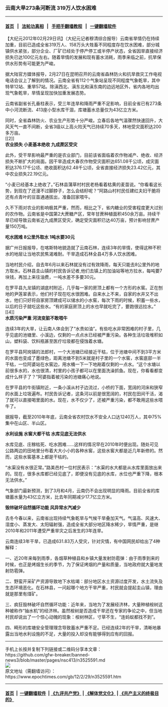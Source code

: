 ### 云南大旱273条河断流 319万人饮水困难
------------------------

#### [首页](https://github.com/gfw-breaker/banned-news3/blob/master/README.md) &nbsp;&nbsp;|&nbsp;&nbsp; [法轮功真相](https://github.com/begood0513/basic/blob/master/README.md)  &nbsp;&nbsp;|&nbsp;&nbsp; [手把手翻墙教程](https://github.com/gfw-breaker/guides/wiki)  &nbsp;&nbsp;|&nbsp;&nbsp; [一键翻墙软件](https://github.com/gfw-breaker/nogfw/blob/master/README.md)  



<div><p>
 【大纪元2012年02月29日讯】（大纪元记者穆清综合报导）云南省旱情仍在持续加重，目前已造成全省319万人、158万头大牲畜不同程度存在饮水困难，部分城镇供水紧张，部分企业、厂矿已经处于停产停工或半停产状态，全省因旱直接经济损失已达100亿元左右。随着旱情的发展和现有蓄水消耗，雨季来临之前，抗旱保供水形势有可能更为严峻。
</p>
<p>
 据大陆官方媒体报导，2月27日在昆明召开的云南省森林防火和抗旱救灾工作电视电话会议上了解到的情况。云南全省有112个气象站呈现不同程度气象乾旱，其中特旱12站、重旱57站。除滇西北、滇东北和滇东南的边远地区外，省内各地均出现气象乾旱，旱情呈现加快加重发展态势。
</p>
<p>
 云南省副省长孔垂柱表示，受三年连旱和降雨严重不足影响，目前全省已有273条中小河流断流、413座小型水库干涸，库塘蓄水总量仅为43亿立方米。
</p>
<p>
 同时，全省森林防火、农业生产形势十分严峻。立春后各地气温骤然快速回升，大风天气一直不间断，全省3级以上高火险天气已持续70多天，林地受灾面积达200多万亩。
 <br/>
 [[2]]
 <br/>
 <b>
  农业损失 小麦基本绝收 九成蔗区受灾
 </b>
</p>
<p>
 此外，受干旱影响最严重的是农业部门，目前该省面临着农作物减产、绝收、经济损失不断扩大的局面。因干旱造成大春农作物受灾面积达651.08千公顷，成灾面积达376.17千公顷、绝收面积达62.48千公顷，全省直接经济损失23.42亿元，其中农业损失22.19亿元。
</p>
<p>
 “小麦已经基本上绝收了。”石林县蒲草村村民老杨看着枯黄的麦苗说。“你看看这长势，到现在了还漫不过脚脖子，怎么会结籽呢？”阿路山村村民任建红夫妇干脆将还有点青叶的豆苗通通拔出，准备回家喂牛。
</p>
<p>
 久不下雨对农业的影响极其严重，然而，相比之下，省内糖业的受害程度更大过别的农作物。云南省是中国第2大蔗糖产区，常年甘蔗种植面积450余万亩。持续干旱已经导致云南省近九成蔗区受灾，确定受灾面积已达40万亩，预计影响甘蔗产量150万吨。
</p>
<p>
 <b>
  吃水困难 8公里外取水 1吨水要30元
 </b>
</p>
<p>
 据广州日报报导，在喀斯特地貌造就了云南石林，连续3年的旱情，使得这种不积水的地层让当地农民焦渴难耐。干旱造成石林全县4万多人饮水困难。
</p>
<p>
 当地村民介绍，自去年6月以来石林就没有过有效降雨，每天只能去8公里外的地方取水。石林县圭山镇的村民告诉记者,他们去镇上的加油站等地方拉水，每吨要7块钱，再加上来往油费，一吨水差不多要30元。
</p>
<p>
 在罗平县九龙镇的湖底村附近，几乎每一家的房顶上都有一个方形的水窖。正在刨地的尹莲翠表示，他们村子现在吃水很困难。自来水上不来，自家的水井又不出水，他们只好将自家房顶建成可以储水的小水窖，每次下雨的时候，积蓄一些水，以后的日子就吃这些水。“有的家庭房顶上的水也早就吃完了，要跑很远拉水。”
 <br/>
 [[4]]
 <br/>
 <b>
  水质污染严重  河流变脏不敢喂牛
 </b>
</p>
<p>
 连续3年的大旱，让云南人体会到了“水贵如油”。有些吃水非常困难的村子里，几乎见底的池塘里、小溪边，仅剩的一点点水已经被严重污染。各种生活垃圾堆积如山，塑料袋、饮料瓶甚至医疗垃圾都在侵蚀着水塘。
</p>
<p>
 在罗平县阿岗镇的法郎村，一个大池塘已经接近干枯，位于池塘中间不到3平方米的水面也变成了墨绿色，距离池塘不到5米就是村子里的一个水窖，水窖底部一半干枯，一位阿婆站在水窖边，用水桶一下一下地剐着仅剩的一点水。“这个水塘以前很多水的，水也很清，村里的小孩子都可以在里面洗澡抓鱼。现在，你看看都变成什么样子了？”阿婆指着被污染的池塘痛心地说。
</p>
<p>
 在罗平县的牛街镇附近，一条小溪从村子边流过，小桥的下面，宽阔的河床和狭窄的水面上垃圾遍布。村民告诉记者，这条河以前是很宽阔的，村民在田间干活，渴了就可以直接喝里面的水。现在，水不仅少了，还被严重污染，都不敢用这些水喂牛了。
</p>
<p>
 据报导，截至2010年年底，云南全省农村饮水不安全人口达1240万人，其中75%集中在山区、半山区。
</p>
<p>
 <b>
  水利设施 水窖大都干枯 水库见底无法供水
 </b>
</p>
<p>
 水库见底、庄稼枯死、吃水困难……这样的情况早在2010年时便出现。随处可见公路两边的田地里分布着大大小小的各种水窖，这些水窖大都是近几年新修的。然而，这些水窖基本上都是干枯的。
</p>
<p>
 “水渠没有水很正常。”路美邑村一位村民表示：“水渠的水大都是从水库里面放出来的。现在，很多水库都已经见底了，即便没有见底的水库，水位也严重下降，根本无法供水。”
</p>
<p>
 气象部门最新预测，到了3月和4月，云南仍不会出现明显的降雨。目前全省的库塘蓄水量为43亿立方米，比去年同期减少17.7亿立方米。
</p>
<p>
 <b>
  毁林破坏自然循环功能  风异常水汽减少
 </b>
</p>
<p>
 去冬今春以来，云南省出现持续气象乾旱与气候干旱叠加天气。气温高、风速大、湿度小、蒸发大、太阳辐射强，造成全省大部分地区降水稀少，旱情严重，是继2010年和2011年遭受严重旱灾之后发生的3年连旱。
</p>
<p>
 云南连续3年干旱，已造成631.83万人受灾，针对灾情，有中国网民却给出了4种解释：
</p>
<p>
 一、近20年来每到雨季，各烟草种植县和乡镇大量发射防雹弹：由于雨季到来的时候，也正是烤烟生长的季节，为了保证烤烟的产量和质量，当地政府就大量地发射防雹弹。
</p>
<p>
 二、野蛮开采矿产资源导致地下水枯竭：部分地区水土资源过度开发，水土流失及生态环境恶化。在石林县，一问起哪个地方干旱严重，村民就会提起圭山镇，理由就是那里有煤矿。
</p>
<p>
 三、疯狂毁林破坏自然循环功能：近年来，当地为了发展经济林，大量种植桉树这种被称作“抽水机”的经济林。虽然桉树是否造成干旱还在专家的争论之中，但当地村民却说出了一个惊心动魄的现象：桉树林区，寸草不生，“连蚂蚁都找不到”。
</p>
<p>
 四、畸形的库塘安全管理理念导致蓄水严重不足。已经连续2年的干旱，清晰地暴露出当地水利设施的不足，大量的投入却没有能够得到应有的回报。
</p>
</div>
<hr/>
手机上长按并复制下列链接或二维码分享本文章：<br/>
https://github.com/gfw-breaker/banned-news3/blob/master/pages/nsc413/n3525591.md <br/>
<a href='https://github.com/gfw-breaker/banned-news3/blob/master/pages/nsc413/n3525591.md'><img src='https://github.com/gfw-breaker/banned-news3/blob/master/pages/nsc413/n3525591.md.png'/></a> <br/>
原文地址（需翻墙访问）：https://www.epochtimes.com/gb/12/2/29/n3525591.htm


------------------------
#### [首页](https://github.com/gfw-breaker/banned-news3/blob/master/README.md) &nbsp;|&nbsp; [一键翻墙软件](https://github.com/gfw-breaker/nogfw/blob/master/README.md) &nbsp;| [《九评共产党》](https://github.com/gfw-breaker/9ping.md/blob/master/README.md#九评之一评共产党是什么) | [《解体党文化》](https://github.com/gfw-breaker/jtdwh.md/blob/master/README.md) | [《共产主义的终极目的》](https://github.com/gfw-breaker/gczydzjmd.md/blob/master/README.md)


<img src='http://gfw-breaker.win/banned-news3/pages/nsc413/n3525591.md' width='0px' height='0px'/>